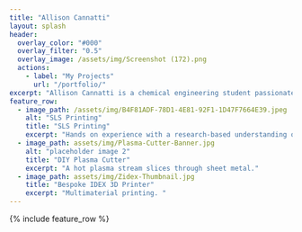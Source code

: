 ```yaml
---
title: "Allison Cannatti"
layout: splash
header:
  overlay_color: "#000"
  overlay_filter: "0.5"
  overlay_image: /assets/img/Screenshot (172).png
  actions:
    - label: "My Projects"
      url: "/portfolio/"
excerpt: "Allison Cannatti is a chemical engineering student passionate about design and sustainability. She has experience with additive manufacturing and plans to apply these skills to future endeavors."
feature_row:
  - image_path: /assets/img/B4F81ADF-78D1-4E81-92F1-1D47F7664E39.jpeg
    alt: "SLS Printing"
    title: "SLS Printing"
    excerpt: "Hands on experience with a research-based understanding of theory."
  - image_path: assets/img/Plasma-Cutter-Banner.jpg
    alt: "placeholder image 2"
    title: "DIY Plasma Cutter"
    excerpt: "A hot plasma stream slices through sheet metal."
  - image_path: assets/img/Zidex-Thumbnail.jpg
    title: "Bespoke IDEX 3D Printer"
    excerpt: "Multimaterial printing. "
---
```


{% include feature_row %}

